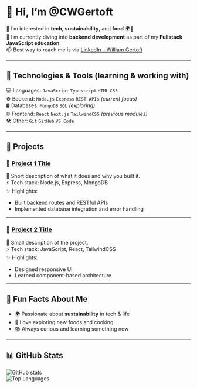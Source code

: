 # 👋 Hi, I’m @CWGertoft  

👀 I’m interested in **tech**, **sustainability**, and **food** 🌍🍲  
🌱 I’m currently diving into **backend development** as part of my **Fullstack JavaScript education**.  
📫 Best way to reach me is via [LinkedIn – William Gertoft](https://www.linkedin.com/in/william-gertoft)  

---

## 🔧 Technologies & Tools (learning & working with)  
💻 Languages: `JavaScript` `Typescript` `HTML` `CSS`  
⚙️ Backend: `Node.js` `Express` `REST APIs` *(current focus)*  
🛢️ Databases: `MongoDB` `SQL` *(exploring)*  
🌐 Frontend: `React` `Next.js` `TailwindCSS` *(previous modules)*  
🛠️ Other: `Git` `GitHub` `VS Code`  

---

## 📌 Projects  

### 🔹 [Project 1 Title](#)  
📖 Short description of what it does and why you built it.  
⚡ Tech stack: Node.js, Express, MongoDB  
✨ Highlights:  
- Built backend routes and RESTful APIs  
- Implemented database integration and error handling  

---

### 🔹 [Project 2 Title](#)  
📖 Small description of the project.  
⚡ Tech stack: JavaScript, React, TailwindCSS  
✨ Highlights:  
- Designed responsive UI  
- Learned component-based architecture  

---

## 🍴 Fun Facts About Me  
- 🌍 Passionate about **sustainability** in tech & life  
- 🍲 Love exploring new foods and cooking  
- 📚 Always curious and learning something new  

---

## 📊 GitHub Stats  

![GitHub stats](https://github-readme-stats.vercel.app/api?username=CWGertoft&show_icons=true&theme=tokyonight)  
![Top Languages](https://github-readme-stats.vercel.app/api/top-langs/?username=CWGertoft&layout=compact&theme=tokyonight)  
